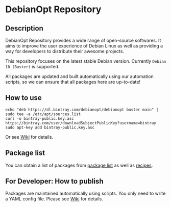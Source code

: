 # DebianOpt Repository
## Description
DebianOpt Repository provides a wide range of open-source softwares. It aims to improve the user experience of Debian Linux as well as providing a way for developers to distribute their awesome projects.

This repository focuses on the latest stable Debian version. Currently `Debian 10 (Buster)` is supported.

All packages are updated and built automatically using our automation scripts, so we can ensure that all packages here are up-to-date!

## How to use
```
echo "deb https://dl.bintray.com/debianopt/debianopt buster main" | sudo tee -a /etc/apt/sources.list
curl -o bintray-public.key.asc https://bintray.com/user/downloadSubjectPublicKey?username=bintray
sudo apt-key add bintray-public.key.asc
```
Or see [Wiki](https://github.com/coslyk/debianopt-repo/wiki/Add-the-repo) for details.

## Package list
You can obtain a list of packages from [package list](https://github.com/coslyk/debianopt-repo/wiki/Package-list) as well as [recipes](https://github.com/coslyk/debianopt-repo/tree/master/recipes).

## For Developer: How to publish
Packages are maintained automatically using scripts. You only need to write a YAML config file. Please see [Wiki](https://github.com/coslyk/debianopt-repo/wiki) for details.
